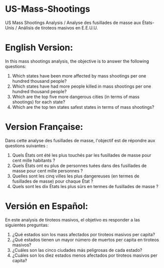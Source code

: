 # US-Mass-Shootings
US Mass Shootings Analysis / Analyse des fusillades de masse aux États-Unis / Análisis de tiroteos masivos en E.E.U.U.

# English Version:

In this mass shootings analysis, the objective is to answer the following questions:
1. Which states have been more affected by mass shootings per one hundred thousand people?
2. Which states have had more people killed in mass shootings per one hundred thousand people?
3. Which are the top five more dangerous cities (in terms of mass shootings) for each state?
4. Which are the top ten states safest states in terms of mass shootings?


# Version Française:

Dans cette analyse des fusillades de masse, l'objectif est de répondre aux questions suivantes :
1. Quels États ont été les plus touchés par les fusillades de masse pour cent mille habitants ?
2. Quels États ont eu plus de personnes tuées dans des fusillades de masse pour cent mille personnes ?
3. Quelles sont les cinq villes les plus dangereuses (en termes de fusillades de masse) pour chaque État ?
4. Quels sont les dix États les plus sûrs en termes de fusillades de masse ?


# Versión en Español:
En este analysis de tiroteos masivos, el objetivo es responder a las siguientes preguntas:
1. ¿Qué estados son los mass afectados por tiroteos masivos per capita?
2. ¿Qué estados tienen un mayor número de muertos per capita en tiroteos masivos?
3. ¿Cuáles son las cinco ciudades más peligrosas de cada estado?
4. ¿Cuáles son los diez estados menos afectados por tiroteos masivos per capita?

